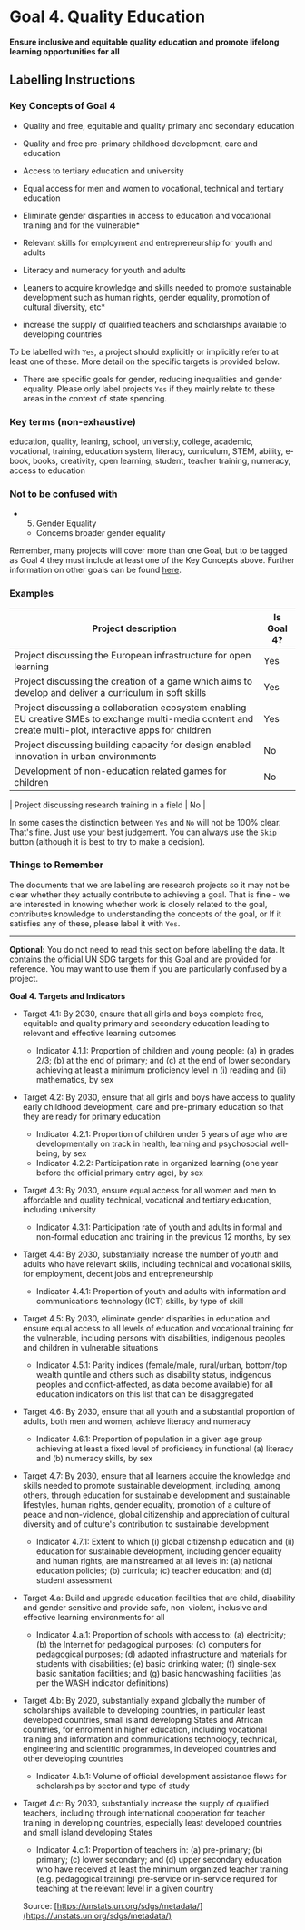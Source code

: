 # Goal 4. Quality Education
**Ensure inclusive and equitable quality education and promote lifelong learning opportunities for all**

## Labelling Instructions

### Key Concepts of Goal 4


- Quality and free, equitable and quality primary and secondary education
- Quality and free pre-primary childhood development, care and education
- Access to tertiary education and university

- Equal access for men and women to vocational, technical and tertiary education

- Eliminate gender disparities in access to education and vocational training and for the vulnerable*
- Relevant skills for employment and entrepreneurship for youth and adults

- Literacy and numeracy for youth and adults

- Leaners to acquire knowledge and skills needed to promote sustainable development such as human rights, gender equality, promotion of cultural diversity, etc*  
- increase the supply of qualified teachers and scholarships available to developing countries

To be labelled with `Yes`, a project should explicitly or implicitly refer to at least one of these. More detail on the specific targets is provided below.

* There are specific goals for gender, reducing inequalities and gender equality. Please only label projects `Yes` if they mainly relate to these areas in the context of state spending.

### Key terms (non-exhaustive)
education, quality, leaning, school, university, college, academic, vocational, training, education system, literacy, curriculum, STEM, ability, e-book, books, creativity, open learning, student, teacher training, numeracy, access to education

### Not to be confused with

- 5. Gender Equality
  - Concerns broader gender equality


Remember, many projects will cover more than one Goal, but to be tagged as Goal 4 they must include at least one of the Key Concepts above. Further information on other goals can be found [here](https://unstats.un.org/sdgs/metadata/).

### Examples

| Project description                                                                        | Is Goal 4? |
|--------------------------------------------------------------------------------------------|------------|
| Project discussing the European infrastructure for open learning                    | Yes        |
| Project discussing the creation of a game which aims to develop and deliver a curriculum in soft skills                    | Yes        |
| Project discussing a collaboration ecosystem enabling EU creative SMEs to exchange multi-media content and create multi-plot, interactive apps for children                   | Yes        |
| Project discussing building capacity for design enabled innovation in urban environments                    | No         |
| Development of non-education related games for children                    | No         |

| Project discussing research training in a field                    | No         |

In some cases the distinction between `Yes` and `No` will not be 100% clear. That's fine. Just use your best judgement. You can always use the `Skip` button (although it is best to try to make a decision).


### Things to Remember

The documents that we are labelling are research projects so it may not be clear whether they actually contribute to achieving a goal. That is fine - we are interested in knowing whether work is closely related to the goal, contributes knowledge to understanding the concepts of the goal, or If it satisfies any of these, please label it with `Yes`.


---

**Optional:** You do not need to read this section before labelling the data. It contains the official UN SDG targets for this Goal and are provided for reference. You may want to use them if you are particularly confused by a project.


**Goal 4. Targets and Indicators**

- Target 4.1: By 2030, ensure that all girls and boys complete free, equitable and quality primary and secondary education leading to relevant and effective learning outcomes
  - Indicator 4.1.1: Proportion of children and young people: (a) in grades 2/3; (b) at the end of primary; and (c) at the end of lower secondary achieving at least a minimum proficiency level in (i) reading and (ii) mathematics, by sex
- Target 4.2: By 2030, ensure that all girls and boys have access to quality early childhood development, care and pre-primary education so that they are ready for primary education
  - Indicator 4.2.1: Proportion of children under 5 years of age who are developmentally on track in health, learning and psychosocial well-being, by sex
  - Indicator 4.2.2: Participation rate in organized learning (one year before the official primary entry age), by sex
- Target 4.3: By 2030, ensure equal access for all women and men to affordable and quality technical, vocational and tertiary education, including university
  - Indicator 4.3.1: Participation rate of youth and adults in formal and non-formal education and training in the previous 12 months, by sex
- Target 4.4: By 2030, substantially increase the number of youth and adults who have relevant skills, including technical and vocational skills, for employment, decent jobs and entrepreneurship
  - Indicator 4.4.1: Proportion of youth and adults with information and communications technology (ICT) skills, by type of skill
- Target 4.5: By 2030, eliminate gender disparities in education and ensure equal access to all levels of education and vocational training for the vulnerable, including persons with disabilities, indigenous peoples and children in vulnerable situations
  - Indicator 4.5.1: Parity indices (female/male, rural/urban, bottom/top wealth quintile and others such as disability status, indigenous peoples and conflict-affected, as data become available) for all education indicators on this list that can be disaggregated
- Target 4.6: By 2030, ensure that all youth and a substantial proportion of adults, both men and women, achieve literacy and numeracy
  - Indicator 4.6.1: Proportion of population in a given age group achieving at least a fixed level of proficiency in functional (a) literacy and (b) numeracy skills, by sex
- Target 4.7: By 2030, ensure that all learners acquire the knowledge and skills needed to promote sustainable development, including, among others, through education for sustainable development and sustainable lifestyles, human rights, gender equality, promotion of a culture of peace and non-violence, global citizenship and appreciation of cultural diversity and of culture's contribution to sustainable development
  - Indicator 4.7.1: Extent to which (i) global citizenship education and (ii) education for sustainable development, including gender equality and human rights, are mainstreamed at all levels in: (a) national education policies; (b) curricula; (c) teacher education; and (d) student assessment
- Target 4.a: Build and upgrade education facilities that are child, disability and gender sensitive and provide safe, non-violent, inclusive and effective learning environments for all
  - Indicator 4.a.1: Proportion of schools with access to: (a) electricity; (b) the Internet for pedagogical purposes; (c) computers for pedagogical purposes; (d) adapted infrastructure and materials for students with disabilities; (e) basic drinking water; (f) single-sex basic sanitation facilities; and (g) basic handwashing facilities (as per the WASH indicator definitions)
- Target 4.b: By 2020, substantially expand globally the number of scholarships available to developing countries, in particular least developed countries, small island developing States and African countries, for enrolment in higher education, including vocational training and information and communications technology, technical, engineering and scientific programmes, in developed countries and other developing countries
  - Indicator 4.b.1: Volume of official development assistance flows for scholarships by sector and type of study
- Target 4.c: By 2030, substantially increase the supply of qualified teachers, including through international cooperation for teacher training in developing countries, especially least developed countries and small island developing States
  - Indicator 4.c.1: Proportion of teachers in: (a) pre-primary; (b) primary; (c) lower secondary; and (d) upper secondary education who have received at least the minimum organized teacher training (e.g. pedagogical training) pre-service or in-service required for teaching at the relevant level in a given country

  Source: [https://unstats.un.org/sdgs/metadata/](https://unstats.un.org/sdgs/metadata/)
